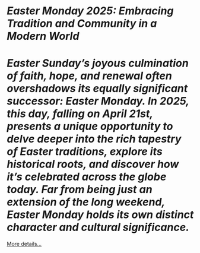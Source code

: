 # *Easter Monday 2025: Embracing Tradition and Community in a Modern World*

# *Easter Sunday’s joyous culmination of faith, hope, and renewal often overshadows its equally significant successor: Easter Monday. In 2025, this day, falling on April 21st, presents a unique opportunity to delve deeper into the rich tapestry of Easter traditions, explore its historical roots, and discover how it’s celebrated across the globe today. Far from being just an extension of the long weekend, Easter Monday holds its own distinct character and cultural significance.*

[More details…](https://spiritualkhazaana.com/easter-monday-2025-tradition-and-community/)
